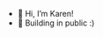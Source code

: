 - 👋 Hi, I’m Karen!
- 👀 Building in public :)

<!---
uhck/uhck is a ✨ special ✨ repository because its `README.md` (this file) appears on your GitHub profile.
You can click the Preview link to take a look at your changes.
--->
